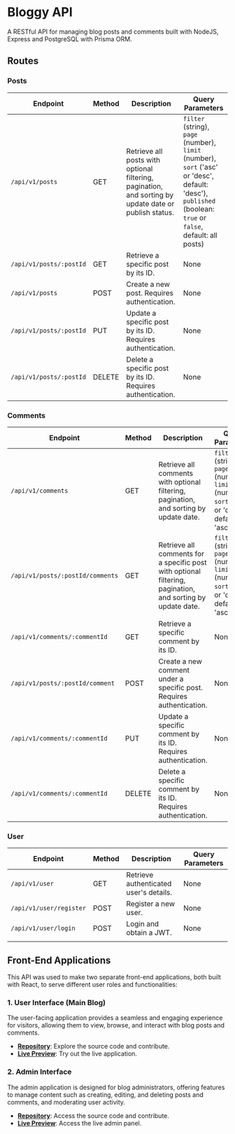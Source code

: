 # Bloggy API
A RESTful API for managing blog posts and comments built with NodeJS, Express and PostgreSQL with Prisma ORM.

## Routes

### Posts

| Endpoint                  | Method | Description                                                                         | Query Parameters                                                                                              |
|---------------------------|--------|-------------------------------------------------------------------------------------|---------------------------------------------------------------------------------------------------------------|
| `/api/v1/posts`           | GET    | Retrieve all posts with optional filtering, pagination, and sorting by update date or publish status. | `filter` (string), `page` (number), `limit` (number), `sort` ('asc' or 'desc', default: 'desc'), `published` (boolean: `true` or `false`, default: all posts) |
| `/api/v1/posts/:postId`   | GET    | Retrieve a specific post by its ID.                                                  | None                                                                                                          |
| `/api/v1/posts`           | POST   | Create a new post. Requires authentication.                                          | None                                                                                                          |
| `/api/v1/posts/:postId`   | PUT    | Update a specific post by its ID. Requires authentication.                           | None                                                                                                          |
| `/api/v1/posts/:postId`   | DELETE | Delete a specific post by its ID. Requires authentication.                           | None                                                                                                          |


### Comments

| Endpoint                            | Method | Description                                                                 | Query Parameters                                                                                  |
|-------------------------------------|--------|-----------------------------------------------------------------------------|---------------------------------------------------------------------------------------------------|
| `/api/v1/comments`                  | GET    | Retrieve all comments with optional filtering, pagination, and sorting by update date. | `filter` (string), `page` (number), `limit` (number), `sort` ('asc' or 'desc', default: 'asc')  |
| `/api/v1/posts/:postId/comments`    | GET    | Retrieve all comments for a specific post with optional filtering, pagination, and sorting by update date. | `filter` (string), `page` (number), `limit` (number), `sort` ('asc' or 'desc', default: 'asc')  |
| `/api/v1/comments/:commentId`       | GET    | Retrieve a specific comment by its ID.                                        | None                                                                                              |
| `/api/v1/posts/:postId/comment`     | POST   | Create a new comment under a specific post. Requires authentication.          | None                                                                                              |
| `/api/v1/comments/:commentId`       | PUT    | Update a specific comment by its ID. Requires authentication.                 | None                                                                                              |
| `/api/v1/comments/:commentId`       | DELETE | Delete a specific comment by its ID. Requires authentication.                 | None                                                                                              |


### User

| Endpoint              | Method | Description                         | Query Parameters |
|-----------------------|--------|-------------------------------------|------------------|
| `/api/v1/user`        | GET    | Retrieve authenticated user's details. | None             |
| `/api/v1/user/register` | POST   | Register a new user.                  | None             |
| `/api/v1/user/login`  | POST   | Login and obtain a JWT.               | None             |
   |                  |

## Front-End Applications

This API was used to make two separate front-end applications, both built with React, to serve different user roles and functionalities:

### 1. **User Interface (Main Blog)**
The user-facing application provides a seamless and engaging experience for visitors, allowing them to view, browse, and interact with blog posts and comments.

- **[Repository](https://github.com/gustydev/bloggy-user)**: Explore the source code and contribute.
- **[Live Preview](https://bloggy-blog.pages.dev)**: Try out the live application.

### 2. **Admin Interface**
The admin application is designed for blog administrators, offering features to manage content such as creating, editing, and deleting posts and comments, and moderating user activity.

- **[Repository](https://github.com/gustydev/bloggy-admin)**: Access the source code and contribute.
- **[Live Preview](https://bloggy-admin.pages.dev)**: Access the live admin panel.
